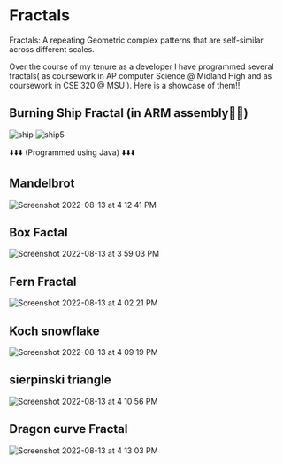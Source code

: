 # Fractals

Fractals: A repeating Geometric complex patterns that are self-similar across different scales.

Over the course of my tenure as a developer I have programmed several fractals( as coursework in AP computer Science @ Midland High and as coursework in CSE 320 @ MSU ). Here is a showcase of them!!


## Burning Ship Fractal (in ARM assembly😮‍💨)
![ship](https://user-images.githubusercontent.com/48414198/185373736-d167184f-30cc-49bf-aeff-f47e47cbf2c4.png)
![ship5](https://user-images.githubusercontent.com/48414198/185373750-8e24d020-7ac1-49dc-bc13-136c3ffeb9af.png)



⬇️⬇️⬇️ (Programmed using Java) ⬇️⬇️⬇️
## Mandelbrot
![Screenshot 2022-08-13 at 4 12 41 PM](https://user-images.githubusercontent.com/48414198/185373141-20d423a2-9e3a-4f80-9781-81650f220a36.png)

## Box Factal
![Screenshot 2022-08-13 at 3 59 03 PM](https://user-images.githubusercontent.com/48414198/185372450-7f126b50-ec76-464d-a9c8-016e24bd8a04.png)

## Fern Fractal
![Screenshot 2022-08-13 at 4 02 21 PM](https://user-images.githubusercontent.com/48414198/185372490-c318bbc4-e63d-4887-9684-e1892e5267c4.png)

## Koch snowflake
![Screenshot 2022-08-13 at 4 09 19 PM](https://user-images.githubusercontent.com/48414198/185372942-edc298ac-317a-4fad-a837-ab63364f6f96.png)

## sierpinski triangle
![Screenshot 2022-08-13 at 4 10 56 PM](https://user-images.githubusercontent.com/48414198/185373012-44e7f495-65d2-448c-bfac-e9f4fca1300d.png)

## Dragon curve Fractal
![Screenshot 2022-08-13 at 4 13 03 PM](https://user-images.githubusercontent.com/48414198/185373249-3c8e7656-f237-4479-95af-f7b8062751fb.png)

